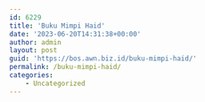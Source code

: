 ```yaml
---
id: 6229
title: 'Buku Mimpi Haid'
date: '2023-06-20T14:31:38+00:00'
author: admin
layout: post
guid: 'https://bos.awn.biz.id/buku-mimpi-haid/'
permalink: /buku-mimpi-haid/
categories:
    - Uncategorized
---
```


